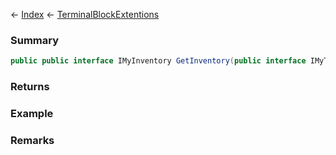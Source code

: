 ← [Index](Api-Index) ← [TerminalBlockExtentions](Sandbox.ModAPI.Ingame.TerminalBlockExtentions)

### Summary

```csharp
public public interface IMyInventory GetInventory(public interface IMyTerminalBlock block, int index)
```

### Returns

### Example

### Remarks

